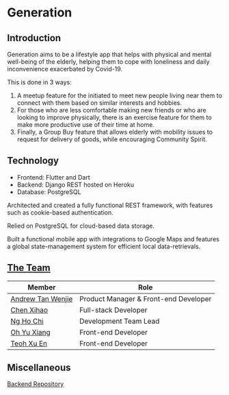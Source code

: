 # Generation

## Introduction

Generation aims to be a lifestyle app that helps with physical and mental well-being of the elderly, helping them to cope with loneliness and daily inconvenience exacerbated by Covid-19.

This is done in 3 ways:

1. A meetup feature for the initiated to meet new people living near them to connect with them based on similar interests and hobbies.
2. For those who are less comfortable making new friends or who are looking to improve physically, there is an exercise feature for them to make more productive use of their time at home.
3. Finally, a Group Buy feature that allows elderly with mobility issues to request for delivery of goods, while encouraging Community Spirit.

## Technology

- Frontend: Flutter and Dart
- Backend: Django REST hosted on Heroku
- Database: PostgreSQL

Architected and created a fully functional REST framework, with features such as cookie-based authentication.

Relied on PostgreSQL for cloud-based data storage.

Built a functional mobile app with integrations to Google Maps and features a global state-management system for efficient local data-retrievals.

## [The Team](https://github.com/orgs/BrainHack2021-Hackuna-Matata/)

Member | Role
------ | ----
[Andrew Tan Wenjie](https://github.com/Ahndrayo) | Product Manager & Front-end Developer
[Chen Xihao](https://github.com/howtoosee) | Full-stack Developer
[Ng Ho Chi](https://github.com/nghochi123) | Development Team Lead
[Oh Yu Xiang](https://github.com/twoeasy3) | Front-end Developer
[Teoh Xu En](https://github.com/teohxuen) | Front-end Developer

## Miscellaneous

[Backend Repository](https://github.com/BrainHack2021-Hackuna-Matata/app-api)
